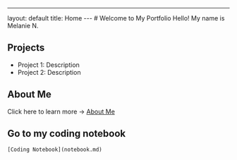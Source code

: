 ---
layout: default
title: Home
--- # Welcome to My Portfolio Hello! My name is Melanie N.
## Projects
- Project 1: Description
- Project 2: Description
## About Me
Click here to learn more → [About Me](about.md)
 ## Go to my coding notebook
    [Coding Notebook](notebook.md)
    
